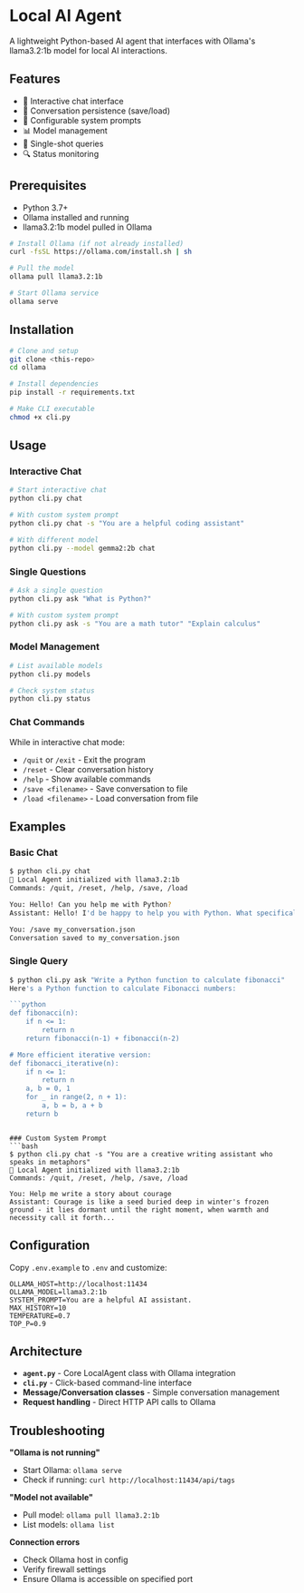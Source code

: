 # Local AI Agent

A lightweight Python-based AI agent that interfaces with Ollama's llama3.2:1b model for local AI interactions.

## Features

- 🤖 Interactive chat interface
- 💾 Conversation persistence (save/load)
- 🔧 Configurable system prompts
- 📊 Model management
- 🎯 Single-shot queries
- 🔍 Status monitoring

## Prerequisites

- Python 3.7+
- Ollama installed and running
- llama3.2:1b model pulled in Ollama

```bash
# Install Ollama (if not already installed)
curl -fsSL https://ollama.com/install.sh | sh

# Pull the model
ollama pull llama3.2:1b

# Start Ollama service
ollama serve
```

## Installation

```bash
# Clone and setup
git clone <this-repo>
cd ollama

# Install dependencies
pip install -r requirements.txt

# Make CLI executable
chmod +x cli.py
```

## Usage

### Interactive Chat
```bash
# Start interactive chat
python cli.py chat

# With custom system prompt
python cli.py chat -s "You are a helpful coding assistant"

# With different model
python cli.py --model gemma2:2b chat
```

### Single Questions
```bash
# Ask a single question
python cli.py ask "What is Python?"

# With custom system prompt
python cli.py ask -s "You are a math tutor" "Explain calculus"
```

### Model Management
```bash
# List available models
python cli.py models

# Check system status
python cli.py status
```

### Chat Commands
While in interactive chat mode:
- `/quit` or `/exit` - Exit the program
- `/reset` - Clear conversation history  
- `/help` - Show available commands
- `/save <filename>` - Save conversation to file
- `/load <filename>` - Load conversation from file

## Examples

### Basic Chat
```bash
$ python cli.py chat
🤖 Local Agent initialized with llama3.2:1b
Commands: /quit, /reset, /help, /save, /load

You: Hello! Can you help me with Python?
Assistant: Hello! I'd be happy to help you with Python. What specifically would you like to know about? Whether it's basics, specific concepts, debugging, or anything else Python-related, feel free to ask!

You: /save my_conversation.json
Conversation saved to my_conversation.json
```

### Single Query
```bash
$ python cli.py ask "Write a Python function to calculate fibonacci"
Here's a Python function to calculate Fibonacci numbers:

```python
def fibonacci(n):
    if n <= 1:
        return n
    return fibonacci(n-1) + fibonacci(n-2)

# More efficient iterative version:
def fibonacci_iterative(n):
    if n <= 1:
        return n
    a, b = 0, 1
    for _ in range(2, n + 1):
        a, b = b, a + b
    return b
```
```

### Custom System Prompt
```bash
$ python cli.py chat -s "You are a creative writing assistant who speaks in metaphors"
🤖 Local Agent initialized with llama3.2:1b
Commands: /quit, /reset, /help, /save, /load

You: Help me write a story about courage
Assistant: Courage is like a seed buried deep in winter's frozen ground - it lies dormant until the right moment, when warmth and necessity call it forth...
```

## Configuration

Copy `.env.example` to `.env` and customize:

```env
OLLAMA_HOST=http://localhost:11434
OLLAMA_MODEL=llama3.2:1b
SYSTEM_PROMPT=You are a helpful AI assistant.
MAX_HISTORY=10
TEMPERATURE=0.7
TOP_P=0.9
```

## Architecture

- **`agent.py`** - Core LocalAgent class with Ollama integration
- **`cli.py`** - Click-based command-line interface
- **Message/Conversation classes** - Simple conversation management
- **Request handling** - Direct HTTP API calls to Ollama

## Troubleshooting

**"Ollama is not running"**
- Start Ollama: `ollama serve`
- Check if running: `curl http://localhost:11434/api/tags`

**"Model not available"**
- Pull model: `ollama pull llama3.2:1b`
- List models: `ollama list`

**Connection errors**
- Check Ollama host in config
- Verify firewall settings
- Ensure Ollama is accessible on specified port
